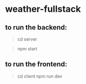 # weather-fullstack
## to run the backend:
>cd server

>npm start

## to run the frontend:
>cd client
>npm run dev
